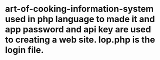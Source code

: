# art-of-cooking-information-system used in php language to made it and app password and api key are used to creating a  web site. lop.php is the login file.
